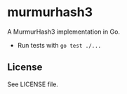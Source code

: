 # murmurhash3
A MurmurHash3 implementation in Go.

- Run tests with `go test ./...`

## License
See LICENSE file.